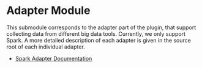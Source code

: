 # Adapter Module

This submodule corresponds to the adapter part of the plugin, that support collecting data from different
big data tools. Currently, we only support Spark. A more detailed description of each adapter is given in the
source root of each individual adapter.

- [Spark Adapter Documentation ](/adapter/spark/README.md)
